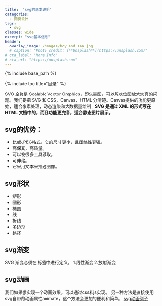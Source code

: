 ```yaml
---
title:  "svg的基本说明"
categories: 
  - 网页设计
tags:
  - svg
classes: wide
excerpt: "svg基本信息"
header:
  overlay_image: /images/boy and sea.jpg
  # caption: "Photo credit: [**Unsplash**](https://unsplash.com)"
# cta_label: "More Info"
# cta_url: "https://unsplash.com"
---
```


{% include base_path %}

{% include toc title="目录" %}

SVG 全称是 Scalable Vector Graphics，即矢量图，可以解决位图放大失真的问题。我们要把 SVG 和 CSS，Canvas，HTML 分清楚。Canvas提供的功能更原始，适合像素处理，动态渲染和大数据量绘制；**SVG 是通过 XML 的形式写在 HTML 文档中的，而且功能更完善，适合静态图片展示。**

## svg的优势：
* 比起JPEG格式，它的尺寸更小，且压缩性更强。
* 高保真，高质量。
* 可以被很多工具读取。
* 可伸缩。
* 它采用文本来描述图像。

## svg形状
* 矩形 <rect>
* 圆形 <circle>
* 椭圆 <ellipse>
* 线 <line>
* 折线 <polyline>
* 多边形 <polygon>
* 路径 <path>

## svg渐变
SVG 渐变必须在 <defs> 标签中进行定义。
1.线性渐变<linearGradient>
2.放射渐变<radialGradient> 

## svg动画
我们如果想实现一个动画效果，可以通过css和js实现。
另一种方法是直接使用svg自带的动画属性animate，这个方法会更加的便利和简单。
[svg动画例子](https://www.villainhr.com/page/2017/05/01/SVG%20%E5%8A%A8%E7%94%BB%E7%B2%BE%E9%AB%93)
